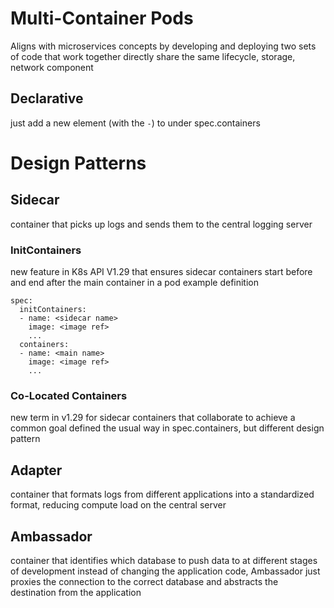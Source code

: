 # Multi-Container Pods
Aligns with microservices concepts by developing and deploying two sets of code that work together directly
share the same lifecycle, storage, network component
## Declarative
just add a new element (with the `-`) to under spec.containers

# Design Patterns
## Sidecar
container that picks up logs and sends them to the central logging server
### InitContainers
new feature in K8s API V1.29 that ensures sidecar containers start before and end after the main container in a pod
example definition
```
spec:
  initContainers:
  - name: <sidecar name>
    image: <image ref>
    ...
  containers:
  - name: <main name>
    image: <image ref>
    ...
```
### Co-Located Containers
new term in v1.29 for sidecar containers that collaborate to achieve a common goal
defined the usual way in spec.containers, but different design pattern
## Adapter
container that formats logs from different applications into a standardized format, reducing compute load on the central server
## Ambassador
container that identifies which database to push data to at different stages of development
instead of changing the application code, Ambassador just proxies the connection to the correct database and abstracts the destination from the application